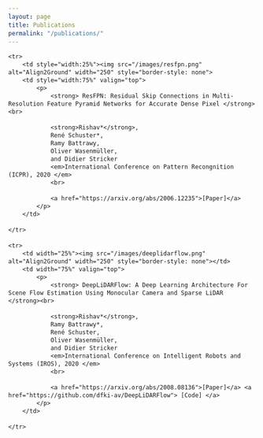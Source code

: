 ```yaml
---
layout: page
title: Publications
permalink: "/publications/"
---
```


<tbody>
	
	<tr>
		<td style="width:25%"><img src="/images/resfpn.png" alt="Align2Ground" width="250" style="border-style: none">
		<td style="width:75%" valign="top">
			<p>
				<strong> ResFPN: Residual Skip Connections in Multi-Resolution Feature Pyramid Networks for Accurate Dense Pixel </strong> <br>
				
				<strong>Rishav*</strong>,
				René Schuster*,
				Ramy Battrawy,
				Oliver Wasenmüller,
				and Didier Stricker
				<em>International Conference on Pattern Recongnition (ICPR), 2020 </em>
				<br>

				<a href="https://arxiv.org/abs/2006.12235">[Paper]</a>
			</p>
		</td>

	</tr>

    <tr>
		<td width="25%"><img src="/images/deeplidarflow.png" alt="Align2Ground" width="250" style="border-style: none"></td>
		<td width="75%" valign="top">
			<p>
				<strong> DeepLiDARFlow: A Deep Learning Architecture For Scene Flow Estimation Using Monocular Camera and Sparse LiDAR  </strong><br>
				
				<strong>Rishav*</strong>,
				Ramy Battrawy*,
				René Schuster,
				Oliver Wasenmüller,
				and Didier Stricker
				<em>International Conference on Intelligent Robots and Systems (IROS), 2020 </em>
				<br>

				<a href="https://arxiv.org/abs/2008.08136">[Paper]</a> <a href="https://github.com/dfki-av/DeepLiDARFlow"> [Code] </a>
			</p>
		</td>

	</tr>


</tbody>
 
